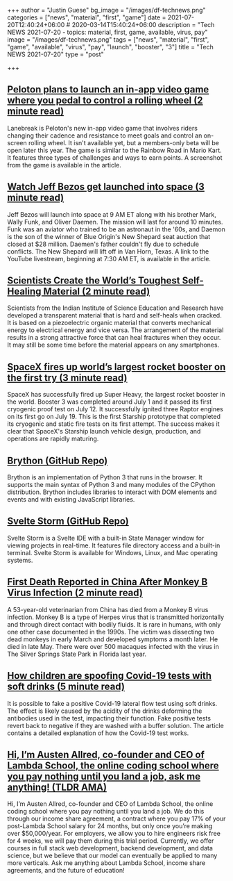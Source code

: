 +++
author = "Justin Guese"
bg_image = "/images/df-technews.png"
categories = ["news", "material", "first", "game"]
date = 2021-07-20T12:40:24+06:00 # 2020-03-14T15:40:24+06:00
description = "Tech NEWS 2021-07-20 - topics: material, first, game, available, virus, pay"
image = "/images/df-technews.png"
tags = ["news", "material", "first", "game", "available", "virus", "pay", "launch", "booster", "3"]
title = "Tech NEWS 2021-07-20"
type = "post"

+++

## [Peloton plans to launch an in-app video game where you pedal to control a rolling wheel (2 minute read)](https://www.theverge.com/2021/7/19/22580340/peloton-lanebreak-in-app-game-launch)

Lanebreak is Peloton's new in-app video game that involves riders changing their cadence and resistance to meet goals and control an on-screen rolling wheel. It isn't available yet, but a members-only beta will be open later this year. The game is similar to the Rainbow Road in Mario Kart. It features three types of challenges and ways to earn points. A screenshot from the game is available in the article.

## [Watch Jeff Bezos get launched into space (3 minute read)](https://www.theverge.com/2021/7/19/22580542/jeff-bezos-space-launch-live-stream-time-date-blue-origin-ns16-new-shepard)

Jeff Bezos will launch into space at 9 AM ET along with his brother Mark, Wally Funk, and Oliver Daemen. The mission will last for around 10 minutes. Funk was an aviator who trained to be an astronaut in the '60s, and Daemon is the son of the winner of Blue Origin's New Shepard seat auction that closed at $28 million. Daemen's father couldn't fly due to schedule conflicts. The New Shepard will lift off in Van Horn, Texas. A link to the YouTube livestream, beginning at 7:30 AM ET, is available in the article.

## [Scientists Create the World’s Toughest Self-Healing Material (2 minute read)](https://interestingengineering.com/scientists-create-the-worlds-toughest-self-healing-material)

Scientists from the Indian Institute of Science Education and Research have developed a transparent material that is hard and self-heals when cracked. It is based on a piezoelectric organic material that converts mechanical energy to electrical energy and vice versa. The arrangement of the material results in a strong attractive force that can heal fractures when they occur. It may still be some time before the material appears on any smartphones.

## [SpaceX fires up world’s largest rocket booster on the first try (3 minute read)](https://www.teslarati.com/spacex-super-heavy-static-fire-success-first-try/)

SpaceX has successfully fired up Super Heavy, the largest rocket booster in the world. Booster 3 was completed around July 1 and it passed its first cryogenic proof test on July 12. It successfully ignited three Raptor engines on its first go on July 19. This is the first Starship prototype that completed its cryogenic and static fire tests on its first attempt. The success makes it clear that SpaceX's Starship launch vehicle design, production, and operations are rapidly maturing.

## [Brython (GitHub Repo)](https://github.com/brython-dev/brython)

Brython is an implementation of Python 3 that runs in the browser. It supports the main syntax of Python 3 and many modules of the CPython distribution. Brython includes libraries to interact with DOM elements and events and with existing JavaScript libraries.

## [Svelte Storm (GitHub Repo)](https://github.com/oslabs-beta/SvelteStorm)

Svelte Storm is a Svelte IDE with a built-in State Manager window for viewing projects in real-time. It features file directory access and a built-in terminal. Svelte Storm is available for Windows, Linux, and Mac operating systems.

## [First Death Reported in China After Monkey B Virus Infection (2 minute read)](https://interestingengineering.com/first-death-reported-in-china-after-monkey-b-virus-infection)

A 53-year-old veterinarian from China has died from a Monkey B virus infection. Monkey B is a type of Herpes virus that is transmitted horizontally and through direct contact with bodily fluids. It is rare in humans, with only one other case documented in the 1990s. The victim was dissecting two dead monkeys in early March and developed symptoms a month later. He died in late May. There were over 500 macaques infected with the virus in The Silver Springs State Park in Florida last year.

## [How children are spoofing Covid-19 tests with soft drinks (5 minute read)](https://www.bbc.com/future/article/20210705-how-children-are-spoofing-covid-19-tests-with-soft-drinks)

It is possible to fake a positive Covid-19 lateral flow test using soft drinks. The effect is likely caused by the acidity of the drinks deforming the antibodies used in the test, impacting their function. Fake positive tests revert back to negative if they are washed with a buffer solution. The article contains a detailed explanation of how the Covid-19 test works.

## [Hi, I’m Austen Allred, co-founder and CEO of Lambda School, the online coding school where you pay nothing until you land a job, ask me anything! (TLDR AMA)](https://tldr.tech/ama/austen-allred/1/0100017ac3637c75-465bc72a-d957-429f-b28b-6f5ed4a10b60-000000/xveZt7ceRWEV13x_bLt07EAB1Xu14_0ZiwW6ufJRPCk=206)

Hi, I’m Austen Allred, co-founder and CEO of Lambda School, the online coding school where you pay nothing until you land a job. We do this through our income share agreement, a contract where you pay 17% of your post-Lambda School salary for 24 months, but only once you’re making over $50,000/year. For employers, we allow you to hire engineers risk free for 4 weeks, we will pay them during this trial period. Currently, we offer courses in full stack web development, backend development, and data science, but we believe that our model can eventually be applied to many more verticals. Ask me anything about Lambda School, income share agreements, and the future of education!

